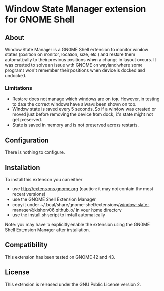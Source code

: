Window State Manager extension for GNOME Shell
=====================================================================

About
-----
Window State Manager is a GNOME Shell extension to monitor window states (position on monitor, location, size, etc.) and restore them automatically to their previous positions when a change in layout occurs. It was created to solve an issue with GNOME on wayland where some programs won't remember their positions when device is docked and undocked.

### Limitations
 * Restore does not manage which windows are on top.  However, in testing to date the correct windows have always been shown on top.
 * Window state is saved every 5 seconds. So if a window was created or moved just before removing the device from dock, it's state might not get preserved.
 * State is saved in memory and is not preserved across restarts.

Configuration
-------------
There is nothing to configure.

Installation
------------
To install this extension you can either
 * use http://extensions.gnome.org (caution: it may not contain the most recent versions)
 * use the GNOME Shell Extension Manager
 * copy it under ~/.local/share/gnome-shell/extensions/window-state-manager@kishorv06.github.io/ in your home directory
 * use the install.sh script to install automatically

Note: you may have to explicitly enable the extension using the GNOME Shell Extension Manager after installation.

Compatibility
-------------
This extension has been tested on GNOME 42 and 43.

License
-------
This extension is released under the GNU Public License version 2.

